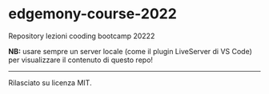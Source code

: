 # edgemony-course-2022

Repository lezioni cooding bootcamp 20222

**NB:** usare sempre un server locale (come il plugin LiveServer di VS Code) per visualizzare il contenuto di questo repo!

---

Rilasciato su licenza MIT.
